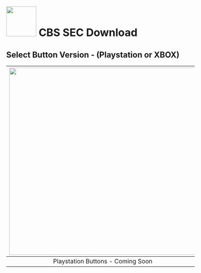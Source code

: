 # <img width="80" src="https://github.com/dylanhale/ScorebugMods/blob/main/assets/images/CBSSEC.png"> CBS SEC Download


## Select Button Version - (Playstation or XBOX)
| <img width="500" src="https://github.com/dylanhale/ScorebugMods/blob/main/assets/images/PlaystationC.png">  | <img width="500" src="https://github.com/dylanhale/ScorebugMods/blob/main/assets/images/XboxC.png">
|:---:|:---:|
| Playstation Buttons - Coming Soon | [XBOX Buttons](https://livinghuman.host/scorebugs/CBSSEC/CBSSEC.rar) |
